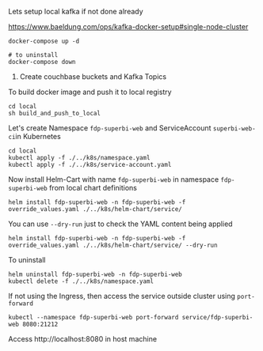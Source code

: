 Lets setup local kafka if not done already

https://www.baeldung.com/ops/kafka-docker-setup#single-node-cluster
```shell script
docker-compose up -d

# to uninstall
docker-compose down 
```

1) Create couchbase buckets and Kafka Topics

To build docker image and push it to local registry
```shell script
cd local
sh build_and_push_to_local 
```

Let's create Namespace `fdp-superbi-web` and ServiceAccount `superbi-web-ci`in Kubernetes
```shell script
cd local
kubectl apply -f ./../k8s/namespace.yaml
kubectl apply -f ./../k8s/service-account.yaml 
```
Now install Helm-Cart with name `fdp-superbi-web` in namespace `fdp-superbi-web` from local chart definitions
```shell script
helm install fdp-superbi-web -n fdp-superbi-web -f override_values.yaml ./../k8s/helm-chart/service/
```
You can use `--dry-run` just to check the YAML content being applied
```shell script
helm install fdp-superbi-web -n fdp-superbi-web -f override_values.yaml ./../k8s/helm-chart/service/ --dry-run
```
To uninstall
```shell script
helm uninstall fdp-superbi-web -n fdp-superbi-web
kubectl delete -f ./../k8s/namespace.yaml
```

If not using the Ingress, then access the service outside cluster using `port-forward`
```hell script
kubectl --namespace fdp-superbi-web port-forward service/fdp-superbi-web 8080:21212
```
Access http://localhost:8080 in host machine

